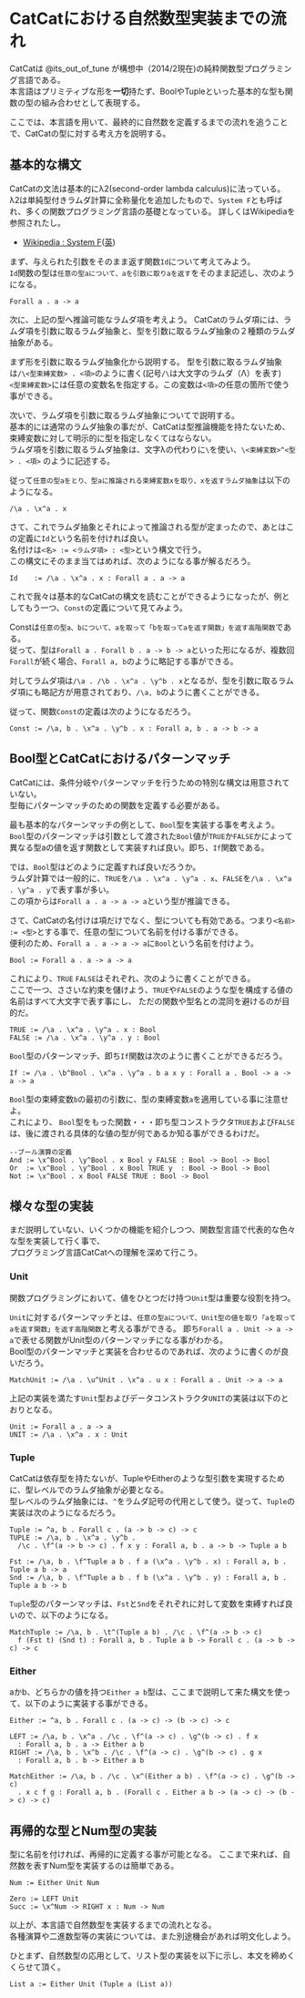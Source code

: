 CatCatにおける自然数型実装までの流れ
====================================

CatCatは @its_out_of_tune が構想中（2014/2現在)の純粋関数型プログラミング言語である。  
本言語はプリミティブな形を**一切**持たず、BoolやTupleといった基本的な型も関数の型の組み合わせとして表現する。

ここでは、本言語を用いて、最終的に自然数を定義するまでの流れを追うことで、CatCatの型に対する考え方を説明する。

基本的な構文
------------

CatCatの文法は基本的にλ2(second-order lambda calculus)に法っている。  
λ2は単純型付きラムダ計算に全称量化を追加したもので、`System F`とも呼ばれ、多くの関数プログラミング言語の基礎となっている。
詳しくはWikipediaを参照されたし。

* [Wikipedia : System F](http://ja.wikipedia.org/wiki/System_F)([英](http://en.wikipedia.org/wiki/System_F))

まず、与えられた引数をそのまま返す関数`Id`について考えてみよう。  
`Id`関数の型は`任意の型aについて、aを引数に取りaを返す`をそのまま記述し、次のようになる。

```
Forall a . a -> a
```

次に、上記の型へ推論可能なラムダ項を考えよう。
CatCatのラムダ項には、ラムダ項を引数に取るラムダ抽象と、型を引数に取るラムダ抽象の２種類のラムダ抽象がある。

まず形を引数に取るラムダ抽象化から説明する。
型を引数に取るラムダ抽象は`/\<型束縛変数> . <項>`のように書く(記号`/\`は大文字のラムダ（Λ）を表す)  
`<型束縛変数>`には任意の変数名を指定する。この変数は`<項>`の任意の箇所で使う事ができる。

次いで、ラムダ項を引数に取るラムダ抽象についてで説明する。    
基本的には通常のラムダ抽象の事だが、CatCatは型推論機能を持たないため、束縛変数に対して明示的に型を指定しなくてはならない。  
ラムダ項を引数に取るラムダ抽象は、文字λの代わりに`\`を使い、`\<束縛変数>^<型> . <項>` のように記述する。

従って`任意の型aをとり、型aに推論される束縛変数xを取り、xを返すラムダ抽象`は以下のようになる。

```
/\a . \x^a . x
```

さて、これでラムダ抽象とそれによって推論される型が定まったので、あとはこの定義に`Id`という名前を付ければ良い。  
名付けは`<名> := <ラムダ項> : <型>`という構文で行う。  
この構文にそのまま当てはめれば、次のようになる事が解るだろう。

```
Id    := /\a . \x^a . x : Forall a . a -> a
```

これで我々は基本的なCatCatの構文を読むことができるようになったが、例としてもう一つ、`Const`の定義について見てみよう。

Constは`任意の型a、bについて、aを取って「bを取ってaを返す関数」を返す高階関数`である。  
従って、型は`Forall a . Forall b . a -> b -> a`といった形になるが、複数回`Forall`が続く場合、`Forall a, b`のように略記する事ができる。

対してラムダ項は`/\a . /\b . \x^a . \y^b . x`となるが、型を引数に取るラムダ項にも略記方が用意されており、`/\a, b`のように書くことができる。

従って、関数`Const`の定義は次のようになるだろう。

```
Const := /\a, b . \x^a . \y^b . x : Forall a, b . a -> b -> a
```

Bool型とCatCatにおけるパターンマッチ
------------------------------------

CatCatには、条件分岐やパターンマッチを行うための特別な構文は用意されていない。  
型毎にパターンマッチのための関数を定義する必要がある。

最も基本的なパターンマッチの例として、`Bool`型を実装する事を考えよう。  
`Bool`型のパターンマッチは引数として渡された`Bool`値が`TRUE`か`FALSE`かによって異なる型aの値を返す関数として実装すれば良い。即ち、`If`関数である。

では、`Bool`型はどのように定義すれば良いだろうか。  
ラムダ計算では一般的に、`TRUE`を`/\a . \x^a . \y^a . x`、`FALSE`を`/\a . \x^a . \y^a . y`で表す事が多い。  
この項からは`Forall a . a -> a -> a`という型が推論できる。

さて、CatCatの名付けは項だけでなく、型についても有効である。つまり`<名前> := <型>`とする事で、任意の型について名前を付ける事ができる。  
便利のため、`Forall a . a -> a -> a`に`Bool`という名前を付けよう。

```
Bool := Forall a . a -> a -> a
```

これにより、`TRUE` `FALSE`はそれぞれ、次のように書くことができる。  
ここで一つ、ささいな約束を儲けよう、`TRUE`や`FALSE`のような型を構成する値の名前はすべて大文字で表す事にし、
ただの関数や型名との混同を避けるのが目的だ。

```
TRUE := /\a . \x^a . \y^a . x : Bool
FALSE := /\a . \x^a . \y^a . y : Bool
```

`Bool`型のパターンマッチ、即ち`If`関数は次のように書くことができるだろう。  

```
If := /\a . \b^Bool . \x^a . \y^a . b a x y : Forall a . Bool -> a -> a -> a
```

`Bool`型の束縛変数`b`の最初の引数に、型の束縛変数`a`を適用している事に注意せよ。  
これにより、 `Bool`型をもった関数・・・即ち型コンストラクタ`TRUE`および`FALSE`は、後に渡される具体的な値の型が何であるか知る事ができるわけだ。

```
--ブール演算の定義
And := \x^Bool . \y^Bool . x Bool y FALSE : Bool -> Bool -> Bool
Or  := \x^Bool . \y^Bool . x Bool TRUE y  : Bool -> Bool -> Bool
Not := \x^Bool . x Bool FALSE TRUE : Bool -> Bool
```

様々な型の実装
-------------------------

まだ説明していない、いくつかの機能を紹介しつつ、関数型言語で代表的な色々な型を実装して行く事で、  
プログラミング言語CatCatへの理解を深めて行こう。

### Unit

関数プログラミングにおいて、値をひとつだけ持つ`Unit`型は重要な役割を持つ。

`Unit`に対するパターンマッチとは、`任意の型aについて、Unit型の値を取り「aを取ってaを返す関数」を返す高階関数`と考える事ができる。
即ち`Forall a . Unit -> a -> a`で表せる関数がUnit型のパターンマッチになる事がわかる。  
Bool型のパターンマッチと実装を合わせるのであれば、次のように書くのが良いだろう。

```
MatchUnit := /\a . \u^Unit . \x^a . u x : Forall a . Unit -> a -> a
```

上記の実装を満たす`Unit`型およびデータコンストラクタ`UNIT`の実装は以下のとおりとなる。

```
Unit := Forall a . a -> a
UNIT := /\a . \x^a . x : Unit
```

### Tuple

CatCatは依存型を持たないが、TupleやEitherのような型引数を実現するために、型レベルでのラムダ抽象が必要となる。  
型レベルのラムダ抽象には、`^`をラムダ記号の代用として使う。従って、`Tuple`の実装は次のようになるだろう。

```
Tuple := ^a, b . Forall c . (a -> b -> c) -> c
TUPLE := /\a, b . \x^a . \y^b . 
  /\c . \f^(a -> b -> c) . f x y : Forall a, b . a -> b -> Tuple a b

Fst := /\a, b . \f^Tuple a b . f a (\x^a . \y^b . x) : Forall a, b . Tuple a b -> a
Snd := /\a, b . \f^Tuple a b . f b (\x^a . \y^b . y) : Forall a, b . Tuple a b -> b
```

`Tuple`型のパターンマッチは、`Fst`と`Snd`をそれぞれに対して変数を束縛すれば良いので、以下のようになる。

```
MatchTuple := /\a, b . \t^(Tuple a b) . /\c . \f^(a -> b -> c)
  f (Fst t) (Snd t) : Forall a, b . Tuple a b -> Forall c . (a -> b -> c) -> c
```

### Either

aかb、どちらかの値を持つ`Either a b`型は、ここまで説明して来た構文を使って、以下のように実装する事ができる。

```
Either := ^a, b . Forall c . (a -> c) -> (b -> c) -> c

LEFT := /\a, b . \x^a . /\c . \f^(a -> c) . \g^(b -> c) . f x
  : Forall a, b . a -> Either a b
RIGHT := /\a, b . \x^b . /\c . \f^(a -> c) . \g^(b -> c) . g x
  : Forall a, b . b -> Either a b

MatchEither := /\a, b . /\c . \x^(Either a b) . \f^(a -> c) . \g^(b -> c) 
  . x c f g : Forall a, b . (Forall c . Either a b -> (a -> c) -> (b -> c) -> c)
```

再帰的な型とNum型の実装
-----------------------

型に名前を付ければ、再帰的に定義する事が可能となる。
ここまで来れば、自然数を表すNum型を実装するのは簡単である。

```
Num := Either Unit Num

Zero := LEFT Unit
Succ := \x^Num -> RIGHT x : Num -> Num
```

以上が、本言語で自然数型を実装するまでの流れとなる。  
各種演算や二進数型等の実装については、また別途機会があれば明文化しよう。

ひとまず、自然数型の応用として、リスト型の実装を以下に示し、本文を締めくくらせて頂く。

```
List a := Either Unit (Tuple a (List a)) 
```
